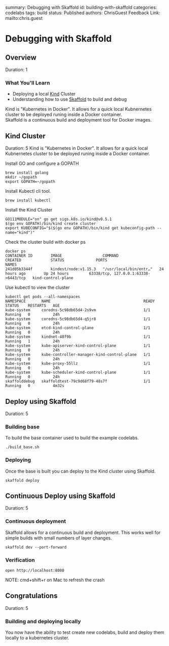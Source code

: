 summary: Debugging with Skaffold
id: building-with-skaffold
categories: codelabs
tags: build 
status: Published 
authors: ChrisGuest
Feedback Link: mailto:chris.guest
<!-- copied from  -->


# Debugging with Skaffold
<!-- ------------------------ -->
## Overview 
Duration: 1

### What You'll Learn
- Deploying a local [Kind](https://kind.sigs.k8s.io/) Cluster
- Understanding how to use [Skaffold](https://skaffold.dev/) to build and debug

Kind is "Kubernetes in Docker".  It allows for a quick local Kubnernetes cluster to be deployed runing inside a Docker container.  
Skaffold is a continuous build and deployment tool for Docker images.  


<!-- ------------------------ -->
## Kind Cluster
Duration: 5
Kind is "Kubernetes in Docker".  It allows for a quick local Kubnernetes cluster to be deployed runing inside a Docker container.  

Install GO and configure a GOPATH  
```
brew install golang
mkdir ~/gopath
export GOPATH=~/gopath
```

Install Kubectl cli tool.  
```
brew install kubectl
```

Install the Kind Cluster
```
GO111MODULE="on" go get sigs.k8s.io/kind@v0.5.1
$(go env GOPATH)/bin/kind create cluster
export KUBECONFIG="$($(go env GOPATH)/bin/kind get kubeconfig-path --name="kind")"
```

Check the cluster build with docker ps 
```
docker ps
CONTAINER ID        IMAGE                  COMMAND                  CREATED             STATUS              PORTS                                  NAMES
241d05b3344f        kindest/node:v1.15.3   "/usr/local/bin/entr…"   24 hours ago        Up 24 hours         63338/tcp, 127.0.0.1:63338->6443/tcp   kind-control-plane
```

Use kubectl to view the cluster
```
kubectl get pods --all-namespaces                          
NAMESPACE       NAME                                         READY   STATUS    RESTARTS   AGE
kube-system     coredns-5c98db65d4-2s9vm                     1/1     Running   0          24h
kube-system     coredns-5c98db65d4-q5jr8                     1/1     Running   0          24h
kube-system     etcd-kind-control-plane                      1/1     Running   0          24h
kube-system     kindnet-48f9b                                1/1     Running   1          24h
kube-system     kube-apiserver-kind-control-plane            1/1     Running   0          24h
kube-system     kube-controller-manager-kind-control-plane   1/1     Running   0          24h
kube-system     kube-proxy-55llz                             1/1     Running   0          24h
kube-system     kube-scheduler-kind-control-plane            1/1     Running   0          24h
skaffolddebug   skaffoldtest-79c9d68f79-48s7f                1/1     Running   0          4m32s
```

<!-- ------------------------ -->
## Deploy using Skaffold
Duration: 5

### Building base
To build the base container used to build the example codelabs.  
```
./build_base.sh
```

### Deploying
Once the base is built you can deploy to the Kind cluster using Skaffold.  
```
skaffold deploy
```


<!-- ------------------------ -->
## Continuous Deploy using Skaffold
Duration: 5

### Continuous deployment
Skaffold allows for a continuous build and deployment.  This works well for simple builds with small numbers of layer changes.  
```
skaffold dev --port-forward
```

### Verification
```
open http://localhost:8080
```

NOTE: cmd+shift+r on Mac to refresh the crash


<!-- ------------------------ -->
## Congratulations
Duration: 5

### Building and deploying locally
You now have the ability to test create new codelabs, build and deploy them locally to a kubernetes cluster.  